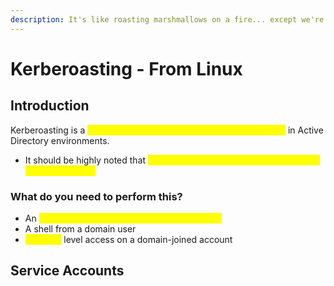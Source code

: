 ```yaml
---
description: It's like roasting marshmallows on a fire... except we're using SPN's instead
---
```


# Kerberoasting - From Linux

## Introduction

Kerberoasting is a <mark style="color:yellow;">lateral movement/privilege escalation technique</mark> in Active Directory environments.

* It should be highly noted that <mark style="color:yellow;">this attack targets Service Princial Names (SPNs) Accounts</mark>

### What do you need to perform this?

* An <mark style="color:yellow;">account's cleartext password or NTLM hash</mark>
* A shell from a domain user
* <mark style="color:yellow;">SYSTEM</mark> level access on a domain-joined account

## Service Accounts

